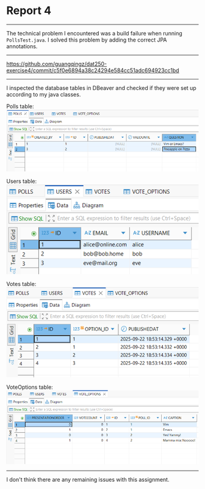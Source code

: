 

# Report 4

---
The technical problem I encountered was a build failure when running `PollsTest.java`. I solved this problem by adding the correct JPA annotations.

---
https://github.com/guangqingz/dat250-exercise4/commit/c5f0e6894a38c24294e584cc51adc694923cc1bd

--- 
I inspected the database tables in DBeaver and checked if they were set up according to my java classes.

Polls table:
![Polls table](PollsTable.png)

Users table:
![Users table](UsersTable.png)

Votes table:
![Votes table](VotesTable.png)

VoteOptions table:
![VoteOptions table](VoteOptionsTable.png)

---
I don't think there are any remaining issues with this assignment.